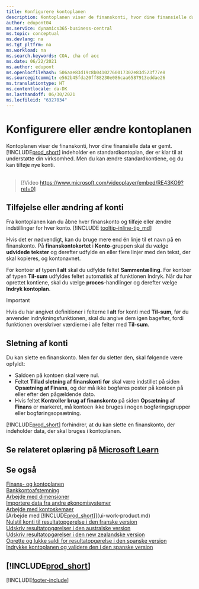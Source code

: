 ```yaml
---
title: Konfigurere kontoplanen
description: Kontoplanen viser de finanskonti, hvor dine finansielle data er gemt. Du kan ændre standardkontiene i COA, og du kan tilføje nye konti.
author: edupont04
ms.service: dynamics365-business-central
ms.topic: conceptual
ms.devlang: na
ms.tgt_pltfrm: na
ms.workload: na
ms.search.keywords: COA, cha of acc
ms.date: 06/22/2021
ms.author: edupont
ms.openlocfilehash: 506aae83d19c8b04102760017302e83d523f77e8
ms.sourcegitcommit: e562b45fda20ff88230e086caa6587913eddae26
ms.translationtype: HT
ms.contentlocale: da-DK
ms.lasthandoff: 06/30/2021
ms.locfileid: "6327034"
---
```

# <a name="setting-up-or-changing-the-chart-of-accounts"></a>Konfigurere eller ændre kontoplanen

Kontoplanen viser de finanskonti, hvor dine finansielle data er gemt. [!INCLUDE[prod_short](includes/prod_short.md)] indeholder en standardkontoplan, der er klar til at understøtte din virksomhed.
Men du kan ændre standardkontiene, og du kan tilføje nye konti.
<br><br>  

> [!Video https://www.microsoft.com/videoplayer/embed/RE43KO9?rel=0]

## <a name="adding-or-changing-accounts"></a>Tilføjelse eller ændring af konti

Fra kontoplanen kan du åbne hver finanskonto og tilføje eller ændre indstillinger for hver konto. [!INCLUDE [tooltip-inline-tip_md](includes/tooltip-inline-tip_md.md)]  

Hvis det er nødvendigt, kan du bruge mere end én linje til et navn på en finanskonto. På **finanskontokortet** i **Konto**-gruppen skal du vælge **udvidede tekster** og derefter udfylde en eller flere linjer med den tekst, der skal kopieres, og kontonavnet.  

For kontoer af typen **I alt** skal du udfylde feltet **Sammentælling**. For kontoer af typen **Til-sum** udfyldes feltet automatisk af funktionen Indryk. Når du har oprettet kontiene, skal du vælge **proces**-handlinger og derefter vælge **Indryk kontoplan**.  

> [!IMPORTANT]
> Hvis du har angivet definitioner i felterne **I alt** for konti med **Til-sum**, før du anvender indrykningsfunktionen, skal du angive dem igen bagefter, fordi funktionen overskriver værdierne i alle felter med **Til-sum**.

## <a name="deleting-accounts"></a>Sletning af konti

Du kan slette en finanskonto. Men før du sletter den, skal følgende være opfyldt:  

* Saldoen på kontoen skal være nul.  
* Feltet **Tillad sletning af finanskonti før** skal være indstillet på siden **Opsætning af Finans**, og der må ikke bogføres poster på kontoen på eller efter den pågældende dato.  
* Hvis feltet **Kontroller brug af finanskonto** på siden **Opsætning af Finans** er markeret, må kontoen ikke bruges i nogen bogføringsgrupper eller bogføringsopsætning.  

[!INCLUDE[prod_short](includes/prod_short.md)] forhindrer, at du kan slette en finanskonto, der indeholder data, der skal bruges i kontoplanen.  

## <a name="see-related-training-at-microsoft-learn"></a>Se relateret oplæring på [Microsoft Learn](/learn/modules/chart-accounts-dynamics-365-business-central/index)

## <a name="see-also"></a>Se også

[Finans- og kontoplanen](finance-general-ledger.md)  
[Bankkontoafstemning](bank-manage-bank-accounts.md)  
[Arbejde med dimensioner](finance-dimensions.md)  
[Importere data fra andre økonomisystemer](across-import-data-configuration-packages.md)  
[Arbejde med kontoskemaer](bi-how-work-account-schedule.md)  
[Arbejde med [!INCLUDE[prod_short](includes/prod_short.md)]](ui-work-product.md)  
[Nulstil konti til resultatopgørelse i den franske version](LocalFunctionality/France/how-to-close-income-statement-accounts.md)  
[Udskriv resultatopgørelser i den australske version](LocalFunctionality/Australia/how-to-print-income-statements.md)  
[Udskriv resultatopgørelser i den new zealandske version](LocalFunctionality/NewZealand/how-to-print-income-statements.md)  
[Oprette og lukke saldi for resultatopgørelse i den spanske version](LocalFunctionality/Spain/how-to-set-up-and-close-income-statement-balances.md)  
[Indrykke kontoplanen og validere den i den spanske version](LocalFunctionality/Spain/how-to-indent-and-validate-chart-of-accounts.md)  

## [!INCLUDE[prod_short](includes/free_trial_md.md)]


[!INCLUDE[footer-include](includes/footer-banner.md)]